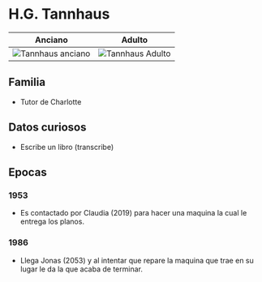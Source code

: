 # H.G. Tannhaus

| Anciano | Adulto
| ---| ---
| <img src="https://vignette.wikia.nocookie.net/dark-netflix/images/4/42/Hgtannhaus.png/revision/latest/scale-to-width-down/350?cb=20180114162827" alt="Tannhaus anciano"> | <img src="https://vignette.wikia.nocookie.net/dark-netflix/images/b/b4/Hgtannhaus1953.png/revision/latest/scale-to-width-down/350?cb=20180114162827" alt="Tannhaus Adulto">

## Familia

* Tutor de Charlotte

## Datos curiosos

* Escribe un libro (transcribe)

## Epocas

### 1953

* Es contactado por Claudia (2019) para hacer una maquina la cual le entrega los planos.

### 1986

* Llega Jonas (2053) y al intentar que repare la maquina que trae en su lugar le da la que acaba de terminar.